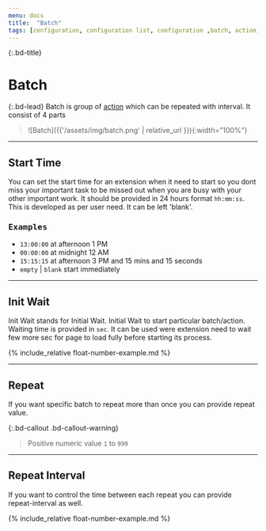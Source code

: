 ```yaml
---
menu: docs
title:  "Batch"
tags: [configuration, configuration list, configuration ,batch, action, start time, XPath, Value,repeat, repeat interval, r-interval]
---
```


{:.bd-title}
# Batch

{:.bd-lead}
Batch is group of [action](action) which can be repeated with interval. It consist of 4 parts 

> ![Batch]({{'/assets/img/batch.png' | relative_url }}){:width="100%"}

---

## Start Time
You can set the start time for an extension when it need to start so you dont miss your important task to be missed out when you are busy with your other important work. It should be provided in 24 hours format `hh:mm:ss`. This is developed as per user need. It can be left 'blank'.

### <kbd>Examples</kbd>
* `13:00:00` at afternoon 1 PM
* `00:00:00` at midnight 12 AM
* `15:15:15` at afternoon 3 PM and 15 mins and 15 seconds
*  `empty` | `blank` start immediately

---

## Init Wait
Init Wait stands for Initial Wait. Initial Wait to start particular batch/action. Waiting time is provided in `sec`. It can be used were extension need to wait few more sec for page to load fully before starting its process.

{% include_relative float-number-example.md %}

---

## Repeat
If you want specific batch to repeat more than once you can provide repeat value. 

{:.bd-callout .bd-callout-warning}
> Positive numeric value `1` to `999`

---
## Repeat Interval
If you want to control the time between each repeat you can provide repeat-interval as well.

{% include_relative float-number-example.md %}